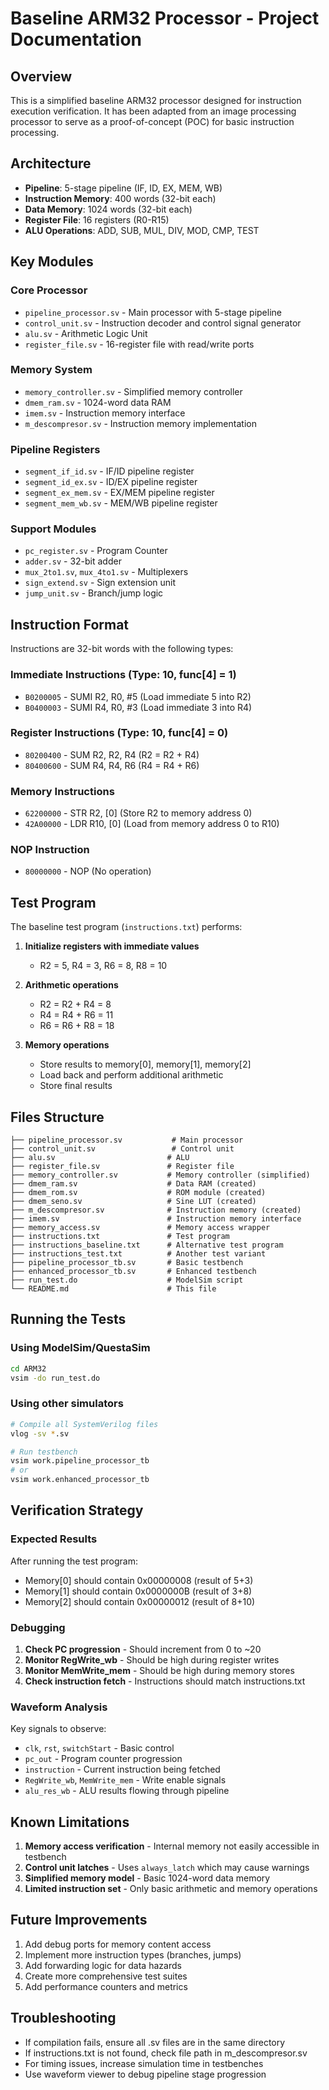 # Baseline ARM32 Processor - Project Documentation

## Overview
This is a simplified baseline ARM32 processor designed for instruction execution verification. It has been adapted from an image processing processor to serve as a proof-of-concept (POC) for basic instruction processing.

## Architecture
- **Pipeline**: 5-stage pipeline (IF, ID, EX, MEM, WB)
- **Instruction Memory**: 400 words (32-bit each)
- **Data Memory**: 1024 words (32-bit each)  
- **Register File**: 16 registers (R0-R15)
- **ALU Operations**: ADD, SUB, MUL, DIV, MOD, CMP, TEST

## Key Modules

### Core Processor
- `pipeline_processor.sv` - Main processor with 5-stage pipeline
- `control_unit.sv` - Instruction decoder and control signal generator
- `alu.sv` - Arithmetic Logic Unit
- `register_file.sv` - 16-register file with read/write ports

### Memory System  
- `memory_controller.sv` - Simplified memory controller
- `dmem_ram.sv` - 1024-word data RAM
- `imem.sv` - Instruction memory interface
- `m_descompresor.sv` - Instruction memory implementation

### Pipeline Registers
- `segment_if_id.sv` - IF/ID pipeline register
- `segment_id_ex.sv` - ID/EX pipeline register  
- `segment_ex_mem.sv` - EX/MEM pipeline register
- `segment_mem_wb.sv` - MEM/WB pipeline register

### Support Modules
- `pc_register.sv` - Program Counter
- `adder.sv` - 32-bit adder
- `mux_2to1.sv`, `mux_4to1.sv` - Multiplexers
- `sign_extend.sv` - Sign extension unit
- `jump_unit.sv` - Branch/jump logic

## Instruction Format
Instructions are 32-bit words with the following types:

### Immediate Instructions (Type: 10, func[4] = 1)
- `B0200005` - SUMI R2, R0, #5 (Load immediate 5 into R2)
- `B0400003` - SUMI R4, R0, #3 (Load immediate 3 into R4)

### Register Instructions (Type: 10, func[4] = 0)  
- `80200400` - SUM R2, R2, R4 (R2 = R2 + R4)
- `80400600` - SUM R4, R4, R6 (R4 = R4 + R6)

### Memory Instructions
- `62200000` - STR R2, [0] (Store R2 to memory address 0)
- `42A00000` - LDR R10, [0] (Load from memory address 0 to R10)

### NOP Instruction
- `80000000` - NOP (No operation)

## Test Program
The baseline test program (`instructions.txt`) performs:

1. **Initialize registers with immediate values**
   - R2 = 5, R4 = 3, R6 = 8, R8 = 10

2. **Arithmetic operations**
   - R2 = R2 + R4 = 8
   - R4 = R4 + R6 = 11  
   - R6 = R6 + R8 = 18

3. **Memory operations**
   - Store results to memory[0], memory[1], memory[2]
   - Load back and perform additional arithmetic
   - Store final results

## Files Structure
```
├── pipeline_processor.sv           # Main processor
├── control_unit.sv                 # Control unit
├── alu.sv                         # ALU
├── register_file.sv               # Register file
├── memory_controller.sv           # Memory controller (simplified)
├── dmem_ram.sv                    # Data RAM (created)
├── dmem_rom.sv                    # ROM module (created) 
├── dmem_seno.sv                   # Sine LUT (created)
├── m_descompresor.sv              # Instruction memory (created)
├── imem.sv                        # Instruction memory interface
├── memory_access.sv               # Memory access wrapper
├── instructions.txt               # Test program
├── instructions_baseline.txt      # Alternative test program
├── instructions_test.txt          # Another test variant
├── pipeline_processor_tb.sv       # Basic testbench
├── enhanced_processor_tb.sv       # Enhanced testbench
├── run_test.do                    # ModelSim script
└── README.md                      # This file
```

## Running the Tests

### Using ModelSim/QuestaSim
```bash
cd ARM32
vsim -do run_test.do
```

### Using other simulators
```bash
# Compile all SystemVerilog files
vlog -sv *.sv

# Run testbench
vsim work.pipeline_processor_tb
# or
vsim work.enhanced_processor_tb
```

## Verification Strategy

### Expected Results
After running the test program:
- Memory[0] should contain 0x00000008 (result of 5+3)
- Memory[1] should contain 0x0000000B (result of 3+8) 
- Memory[2] should contain 0x00000012 (result of 8+10)

### Debugging
1. **Check PC progression** - Should increment from 0 to ~20
2. **Monitor RegWrite_wb** - Should be high during register writes
3. **Monitor MemWrite_mem** - Should be high during memory stores
4. **Check instruction fetch** - Instructions should match instructions.txt

### Waveform Analysis
Key signals to observe:
- `clk`, `rst`, `switchStart` - Basic control
- `pc_out` - Program counter progression
- `instruction` - Current instruction being fetched
- `RegWrite_wb`, `MemWrite_mem` - Write enable signals
- `alu_res_wb` - ALU results flowing through pipeline

## Known Limitations
1. **Memory access verification** - Internal memory not easily accessible in testbench
2. **Control unit latches** - Uses `always_latch` which may cause warnings
3. **Simplified memory model** - Basic 1024-word data memory
4. **Limited instruction set** - Only basic arithmetic and memory operations

## Future Improvements
1. Add debug ports for memory content access
2. Implement more instruction types (branches, jumps)
3. Add forwarding logic for data hazards
4. Create more comprehensive test suites
5. Add performance counters and metrics

## Troubleshooting
- If compilation fails, ensure all .sv files are in the same directory
- If instructions.txt is not found, check file path in m_descompresor.sv
- For timing issues, increase simulation time in testbenches
- Use waveform viewer to debug pipeline stage progression